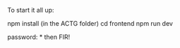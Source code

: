 To start it all up:

npm install (in the ACTG folder)
cd frontend
npm run dev

password: * then FIR!